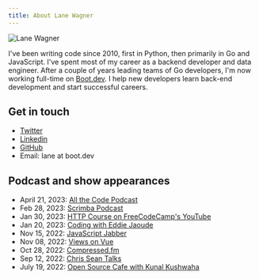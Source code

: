 ```yaml
---
title: About Lane Wagner
---
```


![Lane Wagner](/img/800/headshot.png.webp.webp)

I've been writing code since 2010, first in Python, then primarily in Go and JavaScript. I've spent most of my career as a backend developer and data engineer. After a couple of years leading teams of Go developers, I'm now working full-time on [Boot.dev](https://boot.dev). I help new developers learn back-end development and start successful careers.

## Get in touch

* [Twitter](https://twitter.com/wagslane)
* [Linkedin](https://www.linkedin.com/in/wagslane/)
* [GitHub](https://github.com/wagslane)
* Email: lane at boot.dev

## Podcast and show appearances

* April 21, 2023: [All the Code Podcast](https://share.transistor.fm/s/3328b1f8)
* Feb 28, 2023: [Scrimba Podcast](https://scrimba.com/podcast/tech-layoffs-are-still-happening-and-chatgpt-can-code-how-to-stay-ahead-of-the-curve-as-a-new-developer-with-lane-wagner/)
* Jan 30, 2023: [HTTP Course on FreeCodeCamp's YouTube](https://www.youtube.com/watch?v=2JYT5f2isg4)
* Jan 20, 2023: [Coding with Eddie Jaoude](https://www.youtube.com/watch?v=udzoQQQNSfQ)
* Nov 15, 2022: [JavaScript Jabber](https://topenddevs.com/podcasts/javascript-jabber)
* Nov 08, 2022: [Views on Vue](https://topenddevs.com/podcasts/views-on-vue/episodes/vue-3-and-functional-programming-vue-202)
* Oct 28, 2022: [Compressed.fm](https://www.youtube.com/watch?v=5RdudtFFVXE)
* Sep 12, 2022: [Chris Sean Talks](https://podcasts.apple.com/us/podcast/lane-wagner-quit-his-200k-tech-job-to-teach-you-cs/id1516881852?i=1000579276107)
* July 19, 2022: [Open Source Cafe with Kunal Kushwaha](https://www.youtube.com/watch?v=xQ_XTxmLxHg)
